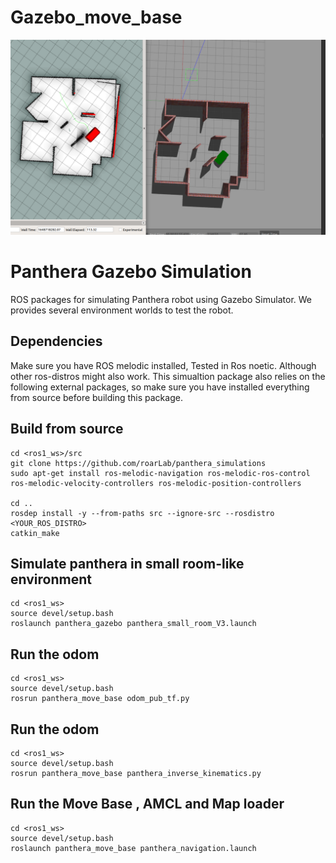 # Gazebo_move_base
 ![](assets/Move_base_2.png)
# Panthera Gazebo Simulation

ROS packages for simulating Panthera robot using Gazebo Simulator. We provides several environment worlds to test the robot. 

## Dependencies

Make sure you have ROS melodic installed, Tested in Ros noetic. Although other ros-distros might also work. This simualtion package also relies on the following external packages, so make sure you have installed everything from source before building this package.

## Build from source

```
cd <ros1_ws>/src
git clone https://github.com/roarLab/panthera_simulations
sudo apt-get install ros-melodic-navigation ros-melodic-ros-control ros-melodic-velocity-controllers ros-melodic-position-controllers

cd ..
rosdep install -y --from-paths src --ignore-src --rosdistro <YOUR_ROS_DISTRO>
catkin_make
```


## Simulate panthera in small room-like environment

```
cd <ros1_ws>
source devel/setup.bash
roslaunch panthera_gazebo panthera_small_room_V3.launch
```

## Run the odom

```
cd <ros1_ws>
source devel/setup.bash
rosrun panthera_move_base odom_pub_tf.py
```

## Run the odom

```
cd <ros1_ws>
source devel/setup.bash
rosrun panthera_move_base panthera_inverse_kinematics.py
```

## Run the Move Base , AMCL and Map loader

```
cd <ros1_ws>
source devel/setup.bash
roslaunch panthera_move_base panthera_navigation.launch
```



